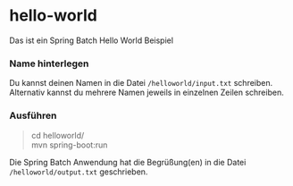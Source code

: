 # hello-world
Das ist ein Spring Batch Hello World Beispiel

### Name hinterlegen
Du kannst deinen Namen in die Datei `/helloworld/input.txt` schreiben.
Alternativ kannst du mehrere Namen jeweils in einzelnen Zeilen schreiben.

### Ausführen
> cd helloworld/<br>
  mvn spring-boot:run

Die Spring Batch Anwendung hat die Begrüßung(en) in die Datei `/helloworld/output.txt` geschrieben.
